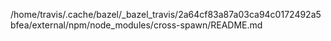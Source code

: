 /home/travis/.cache/bazel/_bazel_travis/2a64cf83a87a03ca94c0172492a5bfea/external/npm/node_modules/cross-spawn/README.md
